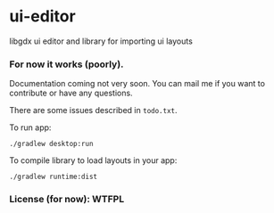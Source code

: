ui-editor
=========

libgdx ui editor and library for importing ui layouts

### For now it works (poorly). 

Documentation coming not very soon. You can mail me if you want to contribute or have any questions.

There are some issues described in `todo.txt`. 

To run app:

    ./gradlew desktop:run
    
To compile library to load layouts in your app:

    ./gradlew runtime:dist

### License (for now): WTFPL
